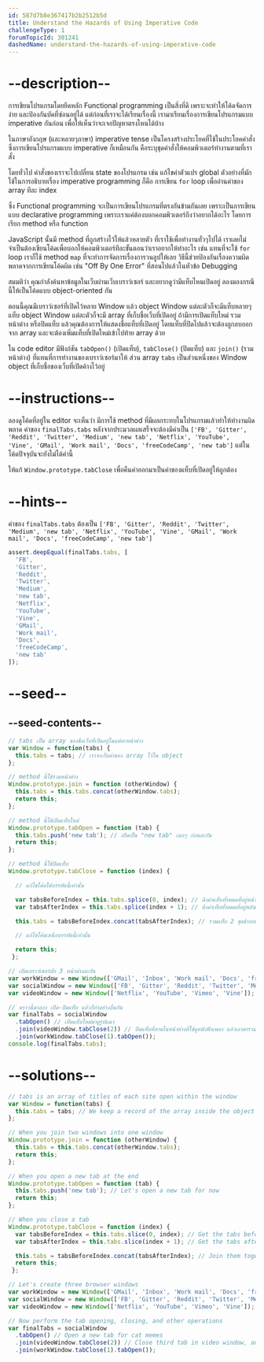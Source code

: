 ```yaml
---
id: 587d7b8e367417b2b2512b5d
title: Understand the Hazards of Using Imperative Code
challengeType: 1
forumTopicId: 301241
dashedName: understand-the-hazards-of-using-imperative-code
---
```


# --description--

การเขียนโปรแกรมโดยยึดหลัก Functional programming เป็นสิ่งที่ดี เพราะจะทำให้โค้ดจัดการง่าย และป้องกันบัคที่ซ่อนอยู่ได้ แต่ก่อนที่เราจะได้เรียนเรื่องนี้ เรามาเรียนเรื่องการเขียนโปรแกรมแบบ imperative กันก่อน เพื่อให้เห็นว่าจะเจอปัญหาตรงไหนได้บ้าง

ในภาษาอังกฤษ (และหลายๆภาษา) imperative tense เป็นโครงสร้างประโยคที่ใช้ในประโยคคำสั่ง ซึ่งการเขียนโปรแกรมแบบ imperative ก็เหมือนกัน คือระบุชุดคำสั่งให้คอมพิวเตอร์ทำงานตามที่เราสั่ง

โดยทั่วไป คำสั่งของเราจะไปเปลี่ยน state ของโปรแกรม เช่น แก้ไขค่าตัวแปร global 
ตัวอย่างที่มักใช้ในการอธิบายเรื่อง imperative programming ก็คือ การเขียน `for` loop เพื่ออ่านค่าของ array ทีละ index

ซึ่ง Functional programming จะเป็นการเขียนโปรแกรมที่ตรงกันข้ามกันเลย เพราะเป็นการเขียนแบบ declarative programming เพราะเราแค่ต้องบอกคอมพิวเตอร์ถึงว่าอยากได้อะไร โดยการเรียก method หรือ function

JavaScript นั้นมี method ที่ถูกสร้างไว้ให้แล้วหลายตัว ที่เราใช้เพื่อทำงานทั่วๆไปได้ เราเลยไม่จำเป็นต้องเขียนโค้ดเพื่อบอกให้คอมพิวเตอร์ทีละขั้นตอนว่าเราอยากให้ทำอะไร 
เช่น แทนที่จะใช้ `for` loop เราก็ใช้ method `map` ที่จะทำการจัดการเรื่องการวนลูปให้เลย วิธีนี้ช่วยป้องกันเรื่องความผิดพลาดจากการเขียนโค้ดผิด เช่น "Off By One Error" ที่สอนไปแล้วในหัวข้อ Debugging

สมมติว่า คุณกำลังค้นหาข้อมูลในเว็บผ่านเว็บเบราว์เซอร์ และอยากดูว่ามีแท็บไหนเปิดอยู่ ลองมองกรณีนี้ให้เป็นโค้ดแบบ object-oriented กัน

ตอนนี้คุณมีเบราว์เซอร์ที่เปิดไว้หลาย Window แล้ว object Window แต่ละตัวก็จะมีแท็บหลายๆแท็บ 
object Window แต่ละตัวก็จะมี array ที่เก็บชื่อเว็บที่เปิดอยู่ 
ถ้ามีการเปิดแท็บใหม่ รวมหน้าต่าง หรือปิดแท็บ แล้วคุณต้องการให้แสดงชื่อแท็บที่เปิดอยู่ โดยแท็บที่ปิดไปแล้วจะต้องถูกลบออกจาก array และจะต้องเพิ่มแท็บที่เปิดใหม่เข้าไปท้าย array ด้วย

ใน code editor มีฟังก์ชัน `tabOpen()` (เปิดแท็บ), `tabClose()` (ปิดแท็บ) และ `join()` (รวมหน้าต่าง) ที่แทนที่การทำงานของเบราว์เซอร์มาให้ ส่วน array `tabs` เป็นส่วนหนึ่งของ Window object ที่เก็บชื่อของเว็บที่เปิดค้างไว้อยู่


# --instructions--

ลองดูโค้ดที่อยู่ใน editor จะเห็นว่า มีการใช้ method ที่มีผลกระทบในโปรแกรมแล้วทำให้ทำงานผิดพลาด 
ค่าของ `finalTabs.tabs` หลังจากประมวลผลเสร็จจะต้องมีค่าเป็น `['FB', 'Gitter', 'Reddit', 'Twitter', 'Medium', 'new tab', 'Netflix', 'YouTube', 'Vine', 'GMail', 'Work mail', 'Docs', 'freeCodeCamp', 'new tab']` แต่ในโค้ดปัจจุบันจะยังไม่ได้ค่านี้

ให้แก้ `Window.prototype.tabClose` เพื่อคืนค่าออกมาเป็นค่าของแท็บที่เปิดอยู่ให้ถูกต้อง

# --hints--

ค่าของ `finalTabs.tabs` ต้องเป็น `['FB', 'Gitter', 'Reddit', 'Twitter', 'Medium', 'new tab', 'Netflix', 'YouTube', 'Vine', 'GMail', 'Work mail', 'Docs', 'freeCodeCamp', 'new tab']`

```js
assert.deepEqual(finalTabs.tabs, [
  'FB',
  'Gitter',
  'Reddit',
  'Twitter',
  'Medium',
  'new tab',
  'Netflix',
  'YouTube',
  'Vine',
  'GMail',
  'Work mail',
  'Docs',
  'freeCodeCamp',
  'new tab'
]);
```

# --seed--

## --seed-contents--

```js
// tabs เป็น array ของชื่อเว็บที่เปิดอยู่ในแต่ละหน้าต่าง
var Window = function(tabs) {
  this.tabs = tabs; // เราจะเก็บค่าของ array ไว้ใน object
};

// method นี้ใช้รวมหน้าต่าง
Window.prototype.join = function (otherWindow) {
  this.tabs = this.tabs.concat(otherWindow.tabs);
  return this;
};

// method นี้ใช้เปิดแท็บใหม่
Window.prototype.tabOpen = function (tab) {
  this.tabs.push('new tab'); // เปิดเป็น "new tab" เฉยๆ ก่อนละกัน
  return this;
};

// method นี้ใช้ปิดแท็บ
Window.prototype.tabClose = function (index) {

  // แก้ไขโค้ดใต้บรรทัดนี้เท่านั้น

  var tabsBeforeIndex = this.tabs.splice(0, index); // ดึงค่าแท็บทั้งหมดที่อยู่หน้าแท็บที่ปิด
  var tabsAfterIndex = this.tabs.splice(index + 1); // ดึงค่าเท็บทั้งหมดที่อยู่หลังแท็บที่ปิด

  this.tabs = tabsBeforeIndex.concat(tabsAfterIndex); // รวมแท็บ 2 ชุดข้างบนเข้าด้วยกัน

  // แก้ไขโค้ดเหนือบรรทัดนี้เท่านั้น

  return this;
 };

// เปิดเบราว์เซอร์สัก 3 หน้าต่างละกัน
var workWindow = new Window(['GMail', 'Inbox', 'Work mail', 'Docs', 'freeCodeCamp']); // เปิดอีเมล เว็บเก็บไฟล์ แล้วก็เว็บที่ใช้ทำงาน
var socialWindow = new Window(['FB', 'Gitter', 'Reddit', 'Twitter', 'Medium']); // เว็บ Social Media
var videoWindow = new Window(['Netflix', 'YouTube', 'Vimeo', 'Vine']); // เว็บดูหนังฟังเพลง

// คราวนี้มาลอง เปิด-ปิดแท็บ แล้วก็ทำอย่างอื่นกัน
var finalTabs = socialWindow
  .tabOpen() // เปิดแท็บใหม่มาดูรูปแมว
  .join(videoWindow.tabClose(2)) // ปิดแท็บที่สามในหน้าต่างที่ใช้ดูหนังฟังเพลง แล้วเอามารวมกับหน้าต่างนี้
  .join(workWindow.tabClose(1).tabOpen());
console.log(finalTabs.tabs);
```

# --solutions--

```js
// tabs is an array of titles of each site open within the window
var Window = function(tabs) {
  this.tabs = tabs; // We keep a record of the array inside the object
};

// When you join two windows into one window
Window.prototype.join = function (otherWindow) {
  this.tabs = this.tabs.concat(otherWindow.tabs);
  return this;
};

// When you open a new tab at the end
Window.prototype.tabOpen = function (tab) {
  this.tabs.push('new tab'); // Let's open a new tab for now
  return this;
};

// When you close a tab
Window.prototype.tabClose = function (index) {
  var tabsBeforeIndex = this.tabs.slice(0, index); // Get the tabs before the tab
  var tabsAfterIndex = this.tabs.slice(index + 1); // Get the tabs after the tab

  this.tabs = tabsBeforeIndex.concat(tabsAfterIndex); // Join them together
  return this;
 };

// Let's create three browser windows
var workWindow = new Window(['GMail', 'Inbox', 'Work mail', 'Docs', 'freeCodeCamp']); // Your mailbox, drive, and other work sites
var socialWindow = new Window(['FB', 'Gitter', 'Reddit', 'Twitter', 'Medium']); // Social sites
var videoWindow = new Window(['Netflix', 'YouTube', 'Vimeo', 'Vine']); //  Entertainment sites

// Now perform the tab opening, closing, and other operations
var finalTabs = socialWindow
  .tabOpen() // Open a new tab for cat memes
  .join(videoWindow.tabClose(2)) // Close third tab in video window, and join
  .join(workWindow.tabClose(1).tabOpen());
```
